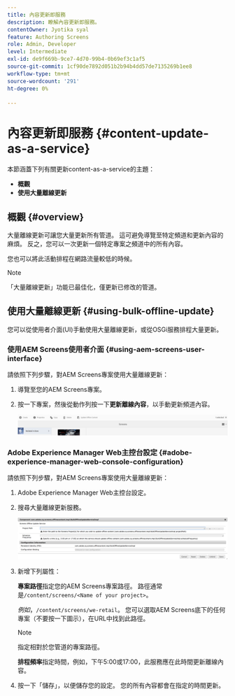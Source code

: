 ```yaml
---
title: 內容更新即服務
description: 瞭解內容更新即服務。
contentOwner: Jyotika syal
feature: Authoring Screens
role: Admin, Developer
level: Intermediate
exl-id: de9f669b-9ce7-4d70-99b4-0b69ef3c1af5
source-git-commit: 1cf90de7892d051b2b94b4dd57de7135269b1ee8
workflow-type: tm+mt
source-wordcount: '291'
ht-degree: 0%

---
```


# 內容更新即服務 {#content-update-as-a-service}

本節涵蓋下列有關更新content-as-a-service的主題：

* **概觀**
* **使用大量離線更新**

<!--
>[!CAUTION]
>
>This AEM Screens functionality is only available, if you have installed AEM 6.3 Feature Pack 3 or AEM 6.4 Screens Feature Pack 1.
>
>To get access to this Feature Pack, contact Adobe Support and request access. When you have permission you can download it from Package Share. -->

## 概觀 {#overview}

大量離線更新可讓您大量更新所有管道。 這可避免導覽至特定頻道和更新內容的麻煩。 反之，您可以一次更新一個特定專案之頻道中的所有內容。

您也可以將此活動排程在網路流量較低的時候。

>[!NOTE]
>
>「大量離線更新」功能已最佳化，僅更新已修改的管道。

## 使用大量離線更新 {#using-bulk-offline-update}

您可以從使用者介面(UI)手動使用大量離線更新，或從OSGi服務排程大量更新。

### 使用AEM Screens使用者介面 {#using-aem-screens-user-interface}

請依照下列步驟，對AEM Screens專案使用大量離線更新：

1. 導覽至您的AEM Screens專案。
1. 按一下專案，然後從動作列按一下&#x200B;**更新離線內容**，以手動更新頻道內容。

   ![screen_shot_2018-04-24at122256pm](assets/screen_shot_2018-04-24at122256pm.png)

### Adobe Experience Manager Web主控台設定 {#adobe-experience-manager-web-console-configuration}

請依照下列步驟，對AEM Screens專案使用大量離線更新：

1. Adobe Experience Manager Web主控台設定。
1. 搜尋大量離線更新服務。

   ![screen_shot_2018-04-24at121428pm](assets/screen_shot_2018-04-24at121428pm.png)

1. 新增下列屬性：

   **專案路徑**&#x200B;指定您的AEM Screens專案路徑。 路徑通常是`/content/screens/<Name of your project>`。

   *例如*，`/content/screens/we-retail`。 您可以選取AEM Screens底下的任何專案（不要按一下圖示），在URL中找到此路徑。

   >[!NOTE]
   >
   >指定相對於您管道的專案路徑。

   **排程頻率**&#x200B;指定時間，例如，下午5:00或17:00，此服務應在此時間更新離線內容。

1. 按一下「儲存&#x200B;**&#x200B;**」，以便儲存您的設定。 您的所有內容都會在指定的時間更新。
